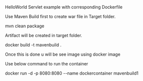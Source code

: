 HelloWorld Servlet example with corresponding Dockerfile

Use Maven Build first to create war file in Target folder.

mvn clean package

Artifact will be created in target folder.

docker build -t mavenbuild .

Once this is done u will be see image using docker image

Use below command to run the container

docker run -d -p 8080:8080 --name dockercontainer mavenbuild1
